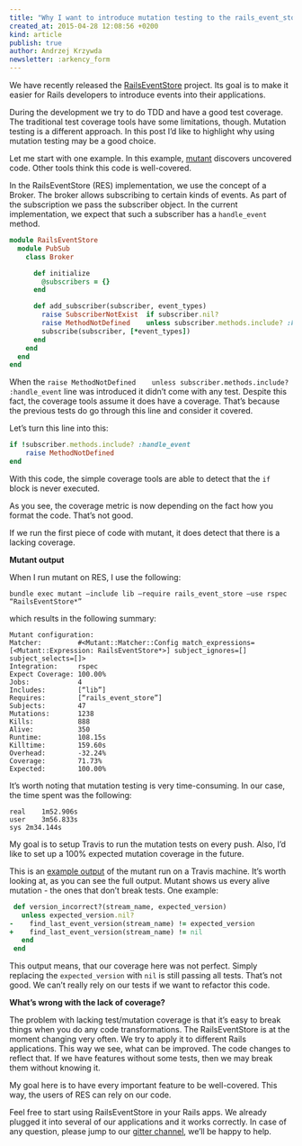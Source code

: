 ```yaml
---
title: "Why I want to introduce mutation testing to the rails_event_store gem"
created_at: 2015-04-28 12:08:56 +0200
kind: article
publish: true
author: Andrzej Krzywda
newsletter: :arkency_form
---
```


We have recently released the [RailsEventStore](https://github.com/arkency/rails_event_store) project. Its goal is to make it easier for Rails developers to introduce events into their applications.

During the development we try to do TDD and have a good test coverage. The traditional test coverage tools have some limitations, though. Mutation testing is a different approach. In this post I’d like to highlight why using mutation testing may be a good choice.

<!-- more -->

Let me start with one example. In this example, [mutant](https://github.com/mbj/mutant) discovers  uncovered code. Other tools think this code is well-covered.

In the RailsEventStore (RES) implementation, we use the concept of a Broker. The broker allows subscribing to certain kinds of events. As part of the subscription we pass the subscriber object. In the current implementation, we expect that such a subscriber has a `handle_event` method.

```ruby
module RailsEventStore
  module PubSub
    class Broker

      def initialize
        @subscribers = {}
      end

      def add_subscriber(subscriber, event_types)
        raise SubscriberNotExist  if subscriber.nil?
        raise MethodNotDefined    unless subscriber.methods.include? :handle_event
        subscribe(subscriber, [*event_types])
      end
    end
  end
end
```

When the `raise MethodNotDefined    unless subscriber.methods.include? :handle_event` line was introduced it didn’t come with any test. Despite this fact, the coverage tools assume it does have a coverage. That’s because the previous tests do go through this line and consider it covered.

Let’s turn this line into this:

```ruby
if !subscriber.methods.include? :handle_event
	raise MethodNotDefined
end
```

With this code, the simple coverage tools are able to detect that the `if` block is never executed.

As you see, the coverage metric is now depending on the fact how you format the code. That’s not good.

If we run the first piece of code with mutant, it does detect that there is a lacking coverage.

**Mutant output**

When I run mutant on RES, I use the following:

```
bundle exec mutant —include lib —require rails_event_store —use rspec “RailsEventStore*”
```

which results in the following summary:

```
Mutant configuration:
Matcher:         #<Mutant::Matcher::Config match_expressions=[<Mutant::Expression: RailsEventStore*>] subject_ignores=[] subject_selects=[]>
Integration:     rspec
Expect Coverage: 100.00%
Jobs:            4
Includes:        [“lib”]
Requires:        [“rails_event_store”]
Subjects:        47
Mutations:       1238
Kills:           888
Alive:           350
Runtime:         108.15s
Killtime:        159.60s
Overhead:        -32.24%
Coverage:        71.73%
Expected:        100.00%
```

It’s worth noting that mutation testing is very time-consuming. In our case, the time spent was the following:

```
real	1m52.906s
user	3m56.833s
sys	2m34.144s
```

My goal is to setup Travis to run the mutation tests on every push. Also, I’d like to set up a 100% expected mutation coverage in the future.

This is an [example output](https://travis-ci.org/arkency/rails_event_store/builds/60342041) of the mutant run on a Travis machine. It’s worth looking at, as you can see the full output. Mutant shows us every alive mutation - the ones that don’t break tests. One example:

```ruby
 def version_incorrect?(stream_name, expected_version)
   unless expected_version.nil?
-    find_last_event_version(stream_name) != expected_version
+    find_last_event_version(stream_name) != nil
   end
 end
```

This output means, that our coverage here was not perfect. Simply replacing the `expected_version` with `nil` is still passing all tests. That’s not good. We can’t really rely on our tests if we want to refactor this code. 

**What’s wrong with the lack of coverage?**

The problem with lacking test/mutation coverage is that it’s easy to break things when you do any code transformations. The RailsEventStore is at the moment changing very often. We try to apply it to different Rails applications. This way we see, what can be improved. The code changes to reflect that. If we have features without some tests, then we may break them without knowing it.

My goal here is to have every important feature to be well-covered. This way, the users of RES can rely on our code.

Feel free to start using RailsEventStore in your Rails apps. We already plugged it into several of our applications and it works correctly. In case of any question, please jump to our [gitter channel](https://gitter.im/arkency/rails_event_store), we’ll be happy to help.